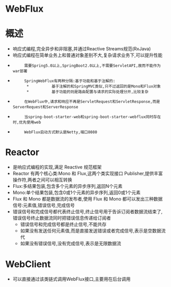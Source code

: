 # WebFlux



# 概述

* 响应式编程,完全异步和非阻塞,并通过Reactive Streams规范(RxJava)
* 响应式编程在简单业务上和普通对象差别不大,复杂请求业务下,可以提升性能
 *          需要Spring5.0以上,SpringBoot2.0以上,不需要ServletAPI,故而不能作为war部署
 *          SpringWebFlux有两种分隔:基于功能和基于注解的:
             *          基于注解的和SpringMVC类似,只不过返回的是Mono和Flux对象
             *          基于功能的则是路由配置与请求的实际处理分开,比较复杂
*          在WebFlux中,请求和响应不再是ServletRequest和ServletResponse,而是ServerRequest和ServerResponse
*          当spring-boot-starter-web和spring-boot-starter-webflux同时存在时,优先使用web
*          WebFlux启动方式默认是Netty,端口8080



# Reactor



* 是响应式编程的实现,满足 Reactive 规范框架
* Reactor 有两个核心类:Mono 和 Flux,这两个类实现接口 Publisher,提供丰富操作符,两者之间可以相互转换
* Flux:多结果包装,包含多个元素的异步序列,返回N个元素
* Mono:单个结果包装,包含0或1个元素的异步序列,返回0或1个元素
* Flux 和 Mono 都是数据流的发布者,使用 Flux 和 Mono 都可以发出三种数据信号:元素值,错误信号,完成信号
* 错误信号和完成信号都代表终止信号,终止信号用于告诉订阅者数据流结束了,错误信号终止数据流同时把错误信息传递给订阅者
  * 错误信号和完成信号都是终止信号,不能共存
  * 如果没有发送任何元素值,而是直接发送错误或者完成信号,表示是空数据流代
  * 如果没有错误信号,没有完成信号,表示是无限数据流



# WebClient



* 可以直接通过该类链式调用WebFlux接口,主要用在后台调用